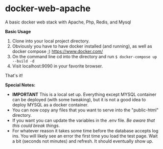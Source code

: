 # docker-web-apache
A basic docker web stack with Apache, Php, Redis, and Mysql

**Basic Usage**

1. Clone into your local project directory.
2. Obviously you have to have docker installed (and running), as well as docker compose ;) https://www.docker.com/
3. On the command line cd into the directory and run `$ docker-compose up --build -d`
4. Visit localhost:9090 in your favorite browser.

That's it!

**Special Notes:**

- **IMPORTANT** This is a local set up. Everything except MYSQL container can be deployed (with some tweaking), but it is not a good idea to deploy MYSQL as a docker container.
- You can now copy any files that you want to serve into the "public-html" directory.
- If you want you can update the variables in the .env file. *Be aware that this could break things.*
- For whatever reason it takes some time before the database accepts log ins. You will likely see an error the first time you load the test page. Wait a bit (seconds not minutes) and refresh. It should eventually show up.
